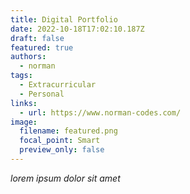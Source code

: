 ```yaml
---
title: Digital Portfolio
date: 2022-10-18T17:02:10.187Z
draft: false
featured: true
authors:
  - norman
tags:
  - Extracurricular
  - Personal
links:
  - url: https://www.norman-codes.com/
image:
  filename: featured.png
  focal_point: Smart
  preview_only: false
---
```

*lorem ipsum dolor sit amet*